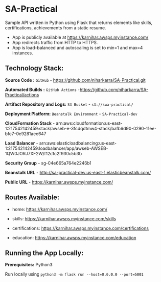 # SA-Practical

  

Sample API written in Python using Flask that returns elements like skills, certifications, achievements from a static resume.

- App is publicly available at https://karnihar.awsps.myinstance.com/
- App redirects traffic from HTTP to HTTPS.
- App is load-balanced and autoscaling is set to min=1 and max=4 instances.

  
  

## Technology Stack:

  

**Source Code :**  `GitHub` - https://github.com/niharkarra/SA-Practical.git

**Automated Builds :**  `GitHub Actions` -https://github.com/niharkarra/SA-Practical/actions

  

**Artifact Repository and Logs:**  `S3 Bucket` - `s3://swa-practical/`

  

**Deployment Platform:**  `Beanstalk Environment` - `SA-Practical-dev`

  

**CloudFormation Stack** - arn:aws:cloudformation:us-east-1:217542142459:stack/awseb-e-3fcdqdtmw4-stack/bafb6d90-0290-11ee-bfc7-0e9281aee647

  

**Load Balancer** - arn:aws:elasticloadbalancing:us-east-1:217542142459:loadbalancer/app/awseb-AWSEB-1QW0JORJ7XF2W/f12c1c2f930c5b3b

  

**Security Group** - sg-04e665a764e2246b1

  

**Beanstalk URL** - http://sa-practical-dev.us-east-1.elasticbeanstalk.com/

  

**Public URL** - https://karnihar.awsps.myinstance.com/

  

## Routes Available:

  

- home: https://karnihar.awsps.myinstance.com/

- skills: https://karnihar.awsps.myinstance.com/skills

- certifications: https://karnihar.awsps.myinstance.com/certifications

- education: https://karnihar.awsps.myinstance.com/education

  

## Running the App Locally:

  

**Prerequisites:** Python3

  

Run locally using `python3 -m flask run --host=0.0.0.0 --port=5001`
